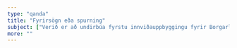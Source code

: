 ```yaml
---
type: "qanda"
title: "Fyrirsögn eða spurning"
subject: ["Verið er að undirbúa fyrstu innviðauppbyggingu fyrir Borgarlínu (mynd af fyrstu framkvæmdalotu). "]
more: ""
---
```

